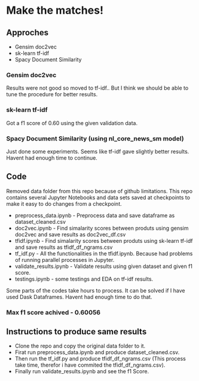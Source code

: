 # Make the matches!

## Approches

* Gensim doc2vec
* sk-learn tf-idf
* Spacy Document Similarity

### Gensim doc2vec

Results were not good so moved to tf-idf.. But I think we should be able to tune the procedure for better results.

### sk-learn tf-idf 

Got a f1 score of 0.60 using the given validation data.

### Spacy Document Similarity (using nl_core_news_sm model)

Just done some experiments. Seems like tf-idf gave slightly better results. Havent had enough time to continue.

## Code

Removed data folder from this repo because of github limitations.
This repo contains several Jupyter Notebooks and data sets saved at checkpoints to make it easy to do changes from a checkpoint.

* preprocess_data.ipynb - Preprocess data and save dataframe as dataset_cleaned.csv
* doc2vec.ipynb - Find simalarity scores between produts using gensim doc2vec and save results as doc2vec_df.csv
* tfidf.ipynb - Find simalarity scores between produts using sk-learn tf-idf and save results as tfidf_df_ngrams.csv
* tf_idf.py - All the functionalities in the tfidf.ipynb. Because had problems of running parallel processes in Jupyter.
* validate_results.ipynb - Validate results using given dataset and given f1 score.
* testings.ipynb - some testings and EDA on tf-idf results.

Some parts of the codes take hours to process. It can be solved if I have used Dask Dataframes. Havent had enough time to do that.

### Max f1 score achived - 0.60056

## Instructions to produce same results

* Clone the repo and copy the original data folder to it.
* Firat run preprocess_data.ipynb and produce dataset_cleaned.csv.
* Then run the tf_idf.py and produce tfidf_df_ngrams.csv (This process take time, therefor i have commited the tfidf_df_ngrams.csv).
* Finally run validate_results.ipynb and see the f1 Score.
